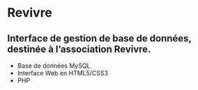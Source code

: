 Revivre
=======

Interface de gestion de base de données, destinée à l’association Revivre.
--------------------------------------------------------------------------

* Base de données MySQL
* Interface Web en HTML5/CSS3
* PHP